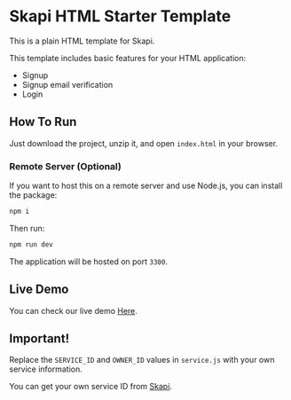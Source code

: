 # Skapi HTML Starter Template

This is a plain HTML template for Skapi.

This template includes basic features for your HTML application:

-   Signup
-   Signup email verification
-   Login

## How To Run

Just download the project, unzip it, and open `index.html` in your browser.

### Remote Server (Optional)

If you want to host this on a remote server and use Node.js, you can install the package:

```bash
npm i
```

Then run:

```bash
npm run dev
```

The application will be hosted on port `3300`.

## Live Demo

You can check our live demo [Here](https://getting-started-template-vanilla.skapi.com/).

## Important!

Replace the `SERVICE_ID` and `OWNER_ID` values in `service.js` with your own service information.

You can get your own service ID from [Skapi](https://www.skapi.com).
